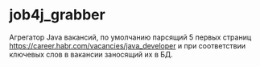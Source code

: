 # job4j_grabber

Агрегатор Java вакансий, по умолчанию парсящий 5 первых страниц  https://career.habr.com/vacancies/java_developer и при соответствии ключевых слов в вакансии заносящий их в БД.

